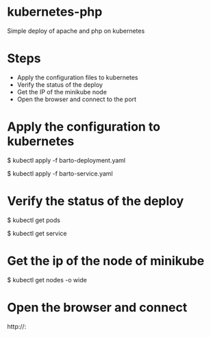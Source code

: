 # kubernetes-php
Simple deploy of apache and php on kubernetes

# Steps
* Apply the configuration files to kubernetes
* Verify the status of the deploy
* Get the IP of the minikube node
* Open the browser and connect to the port

# Apply the configuration to kubernetes

$ kubectl apply -f barto-deployment.yaml

$ kubectl apply -f barto-service.yaml

# Verify the status of the deploy
$ kubectl get pods

$ kubectl get service

# Get the ip of the node of minikube
$ kubectl get nodes -o wide

# Open the browser and connect 
http://<node-ip>:<node-port>
